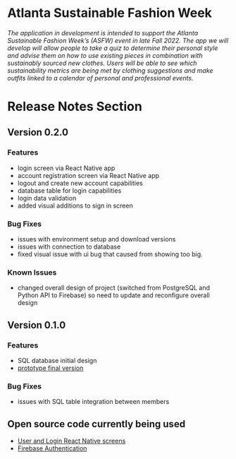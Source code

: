 <h1> Atlanta Sustainable Fashion Week </h1>
<h6> The application in development is intended to support the Atlanta Sustainable Fashion Week’s (ASFW) event in late Fall 2022. The app we will develop will allow people to take a quiz to determine their personal style and advise them on how to use existing pieces in combination with sustainably sourced new clothes. Users will be able to see which sustainability metrics are being met by clothing suggestions and make outfits linked to a calendar of personal and professional events. </h5>
</n>
<h1>Release Notes Section</h1>

<h2>Version 0.2.0</h2>
<h3>Features</h3>
<ul>
<li> login screen via React Native app
<li> account registration screen via React Native app
<li> logout and create new account capabilities
<li> database table for login capabilities
<li> login data validation
<li> added visual additions to sign in screen
</ul>
<h3>Bug Fixes</h3>
<ul>
<li> issues with environment setup and download versions
<li> issues with connection to database
<li> fixed visual issue with ui bug that caused from showing too big.
</ul>
<h3>Known Issues</h3>
<ul>
<li> changed overall design of project (switched from PostgreSQL and Python API to Firebase) so need to update and reconfigure overall design
</ul>

<h2>Version 0.1.0</h2>
<h3>Features</h3>
<ul>
<li> SQL database initial design
<li> <a href= "https://www.figma.com/file/snzsmB2PUUnOGsu8471SiR/team-2120?node-id=0%3A1" >prototype final version </a>
</ul>
<h3>Bug Fixes</h3>
<ul>
<li> issues with SQL table integration between members
</ul>

<h2>Open source code currently being used</h2>
<ul>
<li><a href= "https://www.positronx.io/react-native-firebase-login-and-user-registration-tutorial/" >User and Login React Native screens</a>
<li><a href= "https://github.com/SinghDigamber/rnFirebaseAuth#readme" >Firebase Authentication</a>
</ul>
